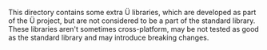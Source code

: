 This directory contains some extra Ü libraries, which are developed as part of the Ü project, but are not considered to be a part of the standard library.
These libraries aren't sometimes cross-platform, may be not tested as good as the standard library and may introduce breaking changes.
